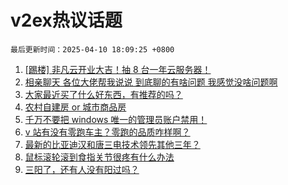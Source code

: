 # v2ex热议话题

`最后更新时间：2025-04-10 18:09:25 +0800`

1. [[踢楼] 非凡云开业大吉！抽 8 台一年云服务器！](https://www.v2ex.com/t/1124374)
1. [相亲聊天 各位大佬帮我说说 到底聊的有啥问题 我感觉没啥问题啊](https://www.v2ex.com/t/1124356)
1. [大家最近买了什么好东西，有推荐的吗？](https://www.v2ex.com/t/1124376)
1. [农村自建房 or 城市商品房](https://www.v2ex.com/t/1124425)
1. [千万不要把 windows 唯一的管理员账户禁用！](https://www.v2ex.com/t/1124358)
1. [v 站有没有零跑车主？零跑的品质咋样啊？](https://www.v2ex.com/t/1124352)
1. [最新的比亚迪汉和唐三电技术领先其他三年？](https://www.v2ex.com/t/1124357)
1. [鼠标滚轮滚到食指关节很疼有什么办法](https://www.v2ex.com/t/1124394)
1. [三阳了，还有人没有阳过吗？](https://www.v2ex.com/t/1124319)

